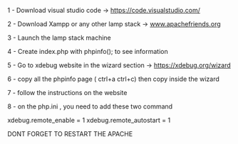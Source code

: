 1 - Download visual studio code -> https://code.visualstudio.com/

2 - Download Xampp or any other lamp stack -> www.apachefriends.org

3 - Launch the lamp stack machine

4 - Create index.php with phpinfo(); to see information  

5 - Go to xdebug website in the wizard section -> https://xdebug.org/wizard

6 - copy all the phpinfo page ( ctrl+a ctrl+c) then copy inside the wizard 

7 - follow the instructions on the website

8 - on the php.ini , you need to add these two command 

xdebug.remote_enable = 1
xdebug.remote_autostart = 1 

DONT FORGET TO RESTART THE APACHE
